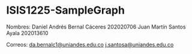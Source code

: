 # ISIS1225-SampleGraph

Nombres:
    Daniel Andrés Bernal Cáceres 202020706
    Juan Martín Santos Ayala 202013610

Correos:
    da.bernalc1@uniandes.edu.co
    j.santosa@uniandes.edu.co